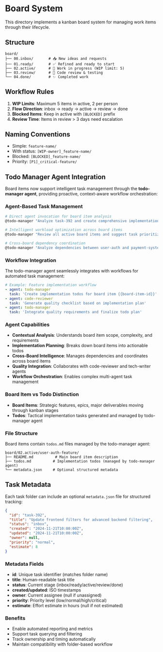 # Board System

This directory implements a kanban board system for managing work items through their lifecycle.

## Structure

```
board/
├── 00.inbox/       # 📥 New ideas and requests
├── 01.ready/       # ✅ Refined and ready to start
├── 02.active/      # 🚀 Work in progress (WIP limit: 5)
├── 03.review/      # 👀 Code review & testing
└── 04.done/        # ✨ Completed work
```

## Workflow Rules

1. **WIP Limits**: Maximum 5 items in active, 2 per person
2. **Flow Direction**: inbox → ready → active → review → done
3. **Blocked Items**: Keep in active with `[BLOCKED]` prefix
4. **Review Time**: Items in review > 3 days need escalation

## Naming Conventions

- Simple: `feature-name/`
- With status: `[WIP-owner]_feature-name/`
- Blocked: `[BLOCKED]_feature-name/`
- Priority: `[P1]_critical-feature/`

## Todo Manager Agent Integration

Board items now support intelligent task management through the **todo-manager agent**, providing proactive, context-aware workflow orchestration:

### Agent-Based Task Management

```bash
# Direct agent invocation for board item analysis
@todo-manager "Analyze task-392 and create comprehensive implementation todos"

# Intelligent workload optimization across board items
@todo-manager "Review all active board items and suggest task prioritization"

# Cross-board dependency coordination
@todo-manager "Analyze dependencies between user-auth and payment-system board items"
```

### Workflow Integration

The todo-manager agent seamlessly integrates with workflows for automated task management:

```yaml
# Example: Feature implementation workflow
- agent: todo-manager
  task: 'Create implementation todos for board item {{board-item-id}}'
- agent: code-reviewer
  task: 'Generate quality checklist based on implementation plan'
- agent: todo-manager
  task: 'Integrate quality requirements and finalize todo plan'
```

### Agent Capabilities

- **Contextual Analysis**: Understands board item scope, complexity, and requirements
- **Implementation Planning**: Breaks down board items into actionable todos
- **Cross-Board Intelligence**: Manages dependencies and coordinates across board items
- **Quality Integration**: Collaborates with code-reviewer and tech-writer agents
- **Workflow Orchestration**: Enables complex multi-agent task management

### Board Item vs Todo Distinction

- **Board Items**: Strategic features, epics, major deliverables moving through kanban stages
- **Todos**: Tactical implementation tasks generated and managed by todo-manager agent

### File Structure

Board items contain `todos.md` files managed by the todo-manager agent:

```
board/02.active/user-auth-feature/
├── README.md          # Main board item description
├── todos.md          # Implementation todos (managed by todo-manager agent)
└── metadata.json     # Optional structured metadata
```

## Task Metadata

Each task folder can include an optional `metadata.json` file for structured tracking:

```json
{
  "id": "task-392",
  "title": "Update frontend filters for advanced backend filtering",
  "status": "inbox",
  "created": "2024-11-21T10:00:00Z",
  "updated": "2024-11-21T10:00:00Z",
  "owner": null,
  "priority": "normal",
  "estimate": 8
}
```

### Metadata Fields

- **id**: Unique task identifier (matches folder name)
- **title**: Human-readable task title
- **status**: Current stage (inbox/ready/active/review/done)
- **created/updated**: ISO timestamps
- **owner**: Current assignee (null if unassigned)
- **priority**: Priority level (low/normal/high/critical)
- **estimate**: Effort estimate in hours (null if not estimated)

### Benefits

- Enable automated reporting and metrics
- Support task querying and filtering
- Track ownership and timing automatically
- Maintain compatibility with folder-based workflow

